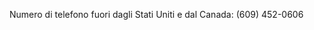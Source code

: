 Numero di telefono fuori dagli Stati Uniti e dal Canada: (609) 452-0606

<!--HONumber=Oct16_HO1-->


